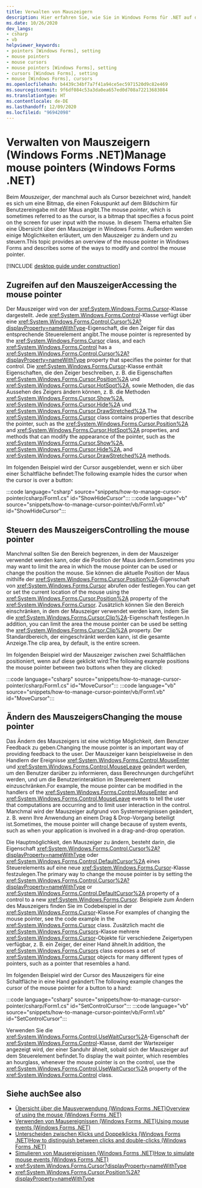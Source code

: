 ```yaml
---
title: Verwalten von Mauszeigern
description: Hier erfahren Sie, wie Sie in Windows Forms für .NET auf den Mauszeiger zugreifen, ihn steuern und ihn ändern.
ms.date: 10/26/2020
dev_langs:
- csharp
- vb
helpviewer_keywords:
- pointers [Windows Forms], setting
- mouse pointers
- mouse cursors
- mouse pointers [Windows Forms], setting
- cursors [Windows Forms], setting
- mouse [Windows Forms], cursors
ms.openlocfilehash: b4439c34bf7a7f41a94ce5ec5971520d9c82e469
ms.sourcegitcommit: 9f6df084c53a3da0ea657ed0d708a72213683084
ms.translationtype: HT
ms.contentlocale: de-DE
ms.lasthandoff: 12/09/2020
ms.locfileid: "96942098"
---
```

# <a name="manage-mouse-pointers-windows-forms-net"></a><span data-ttu-id="d6299-103">Verwalten von Mauszeigern (Windows Forms .NET)</span><span class="sxs-lookup"><span data-stu-id="d6299-103">Manage mouse pointers (Windows Forms .NET)</span></span>

<span data-ttu-id="d6299-104">Beim *Mauszeiger*, der manchmal auch als Cursor bezeichnet wird, handelt es sich um eine Bitmap, die einen Fokuspunkt auf dem Bildschirm für Benutzereingabe mit der Maus angibt.</span><span class="sxs-lookup"><span data-stu-id="d6299-104">The mouse *pointer*, which is sometimes referred to as the cursor, is a bitmap that specifies a focus point on the screen for user input with the mouse.</span></span> <span data-ttu-id="d6299-105">In diesem Thema erhalten Sie eine Übersicht über den Mauszeiger in Windows Forms. Außerdem werden einige Möglichkeiten erläutert, um den Mauszeiger zu ändern und zu steuern.</span><span class="sxs-lookup"><span data-stu-id="d6299-105">This topic provides an overview of the mouse pointer in Windows Forms and describes some of the ways to modify and control the mouse pointer.</span></span>

[!INCLUDE [desktop guide under construction](../../includes/desktop-guide-preview-note.md)]

## <a name="accessing-the-mouse-pointer"></a><span data-ttu-id="d6299-106">Zugreifen auf den Mauszeiger</span><span class="sxs-lookup"><span data-stu-id="d6299-106">Accessing the mouse pointer</span></span>

<span data-ttu-id="d6299-107">Der Mauszeiger wird von der <xref:System.Windows.Forms.Cursor>-Klasse dargestellt. Jede <xref:System.Windows.Forms.Control>-Klasse verfügt über eine <xref:System.Windows.Forms.Control.Cursor%2A?displayProperty=nameWithType>-Eigenschaft, die den Zeiger für das entsprechende Steuerelement angibt.</span><span class="sxs-lookup"><span data-stu-id="d6299-107">The mouse pointer is represented by the <xref:System.Windows.Forms.Cursor> class, and each <xref:System.Windows.Forms.Control> has a <xref:System.Windows.Forms.Control.Cursor%2A?displayProperty=nameWithType> property that specifies the pointer for that control.</span></span> <span data-ttu-id="d6299-108">Die <xref:System.Windows.Forms.Cursor>-Klasse enthält Eigenschaften, die den Zeiger beschreiben, z. B. die Eigenschaften <xref:System.Windows.Forms.Cursor.Position%2A> und <xref:System.Windows.Forms.Cursor.HotSpot%2A>, sowie Methoden, die das Aussehen des Zeigers ändern können, z. B. die Methoden <xref:System.Windows.Forms.Cursor.Show%2A>, <xref:System.Windows.Forms.Cursor.Hide%2A> und <xref:System.Windows.Forms.Cursor.DrawStretched%2A>.</span><span class="sxs-lookup"><span data-stu-id="d6299-108">The <xref:System.Windows.Forms.Cursor> class contains properties that describe the pointer, such as the <xref:System.Windows.Forms.Cursor.Position%2A> and <xref:System.Windows.Forms.Cursor.HotSpot%2A> properties, and methods that can modify the appearance of the pointer, such as the <xref:System.Windows.Forms.Cursor.Show%2A>, <xref:System.Windows.Forms.Cursor.Hide%2A>, and <xref:System.Windows.Forms.Cursor.DrawStretched%2A> methods.</span></span>

<span data-ttu-id="d6299-109">Im folgenden Beispiel wird der Cursor ausgeblendet, wenn er sich über einer Schaltfläche befindet:</span><span class="sxs-lookup"><span data-stu-id="d6299-109">The following example hides the cursor when the cursor is over a button:</span></span>

:::code language="csharp" source="snippets/how-to-manage-cursor-pointer/csharp/Form1.cs" id="ShowHideCursor":::
:::code language="vb" source="snippets/how-to-manage-cursor-pointer/vb/Form1.vb" id="ShowHideCursor":::

## <a name="controlling-the-mouse-pointer"></a><span data-ttu-id="d6299-110">Steuern des Mauszeigers</span><span class="sxs-lookup"><span data-stu-id="d6299-110">Controlling the mouse pointer</span></span>

<span data-ttu-id="d6299-111">Manchmal sollten Sie den Bereich begrenzen, in dem der Mauszeiger verwendet werden kann, oder die Position der Maus ändern.</span><span class="sxs-lookup"><span data-stu-id="d6299-111">Sometimes you may want to limit the area in which the mouse pointer can be used or change the position the mouse.</span></span> <span data-ttu-id="d6299-112">Sie können die aktuelle Position der Maus mithilfe der <xref:System.Windows.Forms.Cursor.Position%2A>-Eigenschaft von <xref:System.Windows.Forms.Cursor> abrufen oder festlegen.</span><span class="sxs-lookup"><span data-stu-id="d6299-112">You can get or set the current location of the mouse using the <xref:System.Windows.Forms.Cursor.Position%2A> property of the <xref:System.Windows.Forms.Cursor>.</span></span> <span data-ttu-id="d6299-113">Zusätzlich können Sie den Bereich einschränken, in dem der Mauszeiger verwendet werden kann, indem Sie die <xref:System.Windows.Forms.Cursor.Clip%2A>-Eigenschaft festlegen.</span><span class="sxs-lookup"><span data-stu-id="d6299-113">In addition, you can limit the area the mouse pointer can be used be setting the <xref:System.Windows.Forms.Cursor.Clip%2A> property.</span></span> <span data-ttu-id="d6299-114">Der Standardbereich, der eingeschränkt werden kann, ist die gesamte Anzeige.</span><span class="sxs-lookup"><span data-stu-id="d6299-114">The clip area, by default, is the entire screen.</span></span>

<span data-ttu-id="d6299-115">Im folgenden Beispiel wird der Mauszeiger zwischen zwei Schaltflächen positioniert, wenn auf diese geklickt wird:</span><span class="sxs-lookup"><span data-stu-id="d6299-115">The following example positions the mouse pointer between two buttons when they are clicked:</span></span>

:::code language="csharp" source="snippets/how-to-manage-cursor-pointer/csharp/Form1.cs" id="MoveCursor":::
:::code language="vb" source="snippets/how-to-manage-cursor-pointer/vb/Form1.vb" id="MoveCursor":::

## <a name="changing-the-mouse-pointer"></a><span data-ttu-id="d6299-116">Ändern des Mauszeigers</span><span class="sxs-lookup"><span data-stu-id="d6299-116">Changing the mouse pointer</span></span>

<span data-ttu-id="d6299-117">Das Ändern des Mauszeigers ist eine wichtige Möglichkeit, dem Benutzer Feedback zu geben.</span><span class="sxs-lookup"><span data-stu-id="d6299-117">Changing the mouse pointer is an important way of providing feedback to the user.</span></span> <span data-ttu-id="d6299-118">Der Mauszeiger kann beispielsweise in den Handlern der Ereignisse <xref:System.Windows.Forms.Control.MouseEnter> und <xref:System.Windows.Forms.Control.MouseLeave> geändert werden, um den Benutzer darüber zu informieren, dass Berechnungen durchgeführt werden, und um die Benutzerinteraktion im Steuerelement einzuschränken.</span><span class="sxs-lookup"><span data-stu-id="d6299-118">For example, the mouse pointer can be modified in the handlers of the <xref:System.Windows.Forms.Control.MouseEnter> and <xref:System.Windows.Forms.Control.MouseLeave> events to tell the user that computations are occurring and to limit user interaction in the control.</span></span> <span data-ttu-id="d6299-119">Manchmal wird der Mauszeiger aufgrund von Systemereignissen geändert, z. B. wenn Ihre Anwendung an einem Drag & Drop-Vorgang beteiligt ist.</span><span class="sxs-lookup"><span data-stu-id="d6299-119">Sometimes, the mouse pointer will change because of system events, such as when your application is involved in a drag-and-drop operation.</span></span>

<span data-ttu-id="d6299-120">Die Hauptmöglichkeit, den Mauszeiger zu ändern, besteht darin, die Eigenschaft <xref:System.Windows.Forms.Control.Cursor%2A?displayProperty=nameWithType> oder <xref:System.Windows.Forms.Control.DefaultCursor%2A> eines Steuerelements auf eine neue <xref:System.Windows.Forms.Cursor>-Klasse festzulegen.</span><span class="sxs-lookup"><span data-stu-id="d6299-120">The primary way to change the mouse pointer is by setting the <xref:System.Windows.Forms.Control.Cursor%2A?displayProperty=nameWithType> or <xref:System.Windows.Forms.Control.DefaultCursor%2A> property of a control to a new <xref:System.Windows.Forms.Cursor>.</span></span> <span data-ttu-id="d6299-121">Beispiele zum Ändern des Mauszeigers finden Sie im Codebeispiel in der <xref:System.Windows.Forms.Cursor>-Klasse.</span><span class="sxs-lookup"><span data-stu-id="d6299-121">For examples of changing the mouse pointer, see the code example in the <xref:System.Windows.Forms.Cursor> class.</span></span> <span data-ttu-id="d6299-122">Zusätzlich macht die <xref:System.Windows.Forms.Cursors>-Klasse mehrere <xref:System.Windows.Forms.Cursor>-Objekte für verschiedene Zeigertypen verfügbar, z. B. ein Zeiger, der einer Hand ähnelt.</span><span class="sxs-lookup"><span data-stu-id="d6299-122">In addition, the <xref:System.Windows.Forms.Cursors> class exposes a set of <xref:System.Windows.Forms.Cursor> objects for many different types of pointers, such as a pointer that resembles a hand.</span></span>

<span data-ttu-id="d6299-123">Im folgenden Beispiel wird der Cursor des Mauszeigers für eine Schaltfläche in eine Hand geändert:</span><span class="sxs-lookup"><span data-stu-id="d6299-123">The following example changes the cursor of the mouse pointer for a button to a hand:</span></span>

:::code language="csharp" source="snippets/how-to-manage-cursor-pointer/csharp/Form1.cs" id="SetControlCursor":::
:::code language="vb" source="snippets/how-to-manage-cursor-pointer/vb/Form1.vb" id="SetControlCursor":::

<span data-ttu-id="d6299-124">Verwenden Sie die <xref:System.Windows.Forms.Control.UseWaitCursor%2A>-Eigenschaft der <xref:System.Windows.Forms.Control>-Klasse, damit der Wartezeiger angezeigt wird, der einer Sanduhr ähnelt, sobald sich der Mauszeiger auf dem Steuerelement befindet.</span><span class="sxs-lookup"><span data-stu-id="d6299-124">To display the wait pointer, which resembles an hourglass, whenever the mouse pointer is on the control, use the <xref:System.Windows.Forms.Control.UseWaitCursor%2A> property of the <xref:System.Windows.Forms.Control> class.</span></span>

## <a name="see-also"></a><span data-ttu-id="d6299-125">Siehe auch</span><span class="sxs-lookup"><span data-stu-id="d6299-125">See also</span></span>

- [<span data-ttu-id="d6299-126">Übersicht über die Mausverwendung (Windows Forms .NET)</span><span class="sxs-lookup"><span data-stu-id="d6299-126">Overview of using the mouse (Windows Forms .NET)</span></span>](overview.md)
- [<span data-ttu-id="d6299-127">Verwenden von Mausereignissen (Windows Forms .NET)</span><span class="sxs-lookup"><span data-stu-id="d6299-127">Using mouse events (Windows Forms .NET)</span></span>](events.md)
- [<span data-ttu-id="d6299-128">Unterscheiden zwischen Klicks und Doppelklicks (Windows Forms .NET)</span><span class="sxs-lookup"><span data-stu-id="d6299-128">How to distinguish between clicks and double-clicks (Windows Forms .NET)</span></span>](how-to-distinguish-between-clicks-and-double-clicks.md)
- [<span data-ttu-id="d6299-129">Simulieren von Mausereignissen (Windows Forms .NET)</span><span class="sxs-lookup"><span data-stu-id="d6299-129">How to simulate mouse events (Windows Forms .NET)</span></span>](how-to-simulate-events.md)
- <xref:System.Windows.Forms.Cursor?displayProperty=nameWithType>
- <xref:System.Windows.Forms.Cursor.Position%2A?displayProperty=nameWithType>
